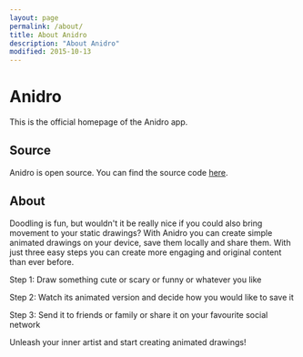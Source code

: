 ```yaml
---
layout: page
permalink: /about/
title: About Anidro
description: "About Anidro"
modified: 2015-10-13
---
```


Anidro
============

This is the official homepage of the Anidro app.

Source
--------

Anidro is open source. You can find the source code [here](https://github.com/luboganev/anidro-open-source).

About
-----

Doodling is fun, but wouldn't it be really nice if you could also bring movement to your static drawings?
With Anidro you can create simple animated drawings on your device, save them locally and share them. With just three easy steps you can create more engaging and original content than ever before.

Step 1:
Draw something cute or scary or funny or whatever you like

Step 2:
Watch its animated version and decide how you would like to save it

Step 3:
Send it to friends or family or share it on your favourite social network

Unleash your inner artist and start creating animated drawings!
